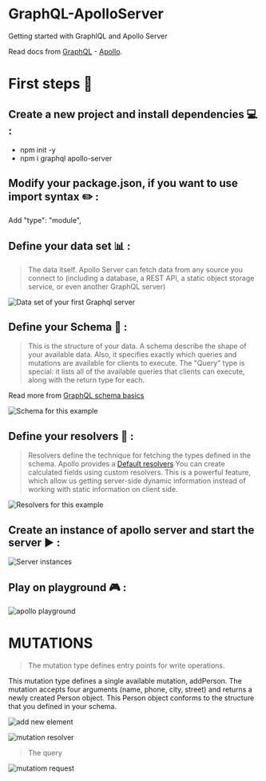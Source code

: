 # GraphQL-ApolloServer

Getting started with GraphlQL and Apollo Server

Read docs from [GraphQL](https://graphql.org/) - [Apollo](https://www.apollographql.com/docs/).

# First steps :rocket:

## Create a new project and install dependencies :computer: :

- npm init -y
- npm i graphql apollo-server

## Modify your package.json, if you want to use import syntax :pencil2: :

Add "type": "module",

## Define your data set :bar_chart: :

> The data itself. Apollo Server can fetch data from any source you connect to (including a database, a REST API, a static object storage service, or even another GraphQL server)

![Data set of your first Graphql server](https://res.cloudinary.com/dvqlenul5/image/upload/v1662804664/Data_set_epji1m.png)

## Define your Schema :triangular_ruler: :

> This is the structure of your data. A schema describe the shape of your available data. Also, it specifies exactly which queries and mutations are available for clients to execute. The "Query" type is special: it lists all of the available queries that clients can execute, along with the return type for each.

Read more from [GraphQL schema basics](https://www.apollographql.com/docs/apollo-server/schema/schema/)

![Schema for this example](https://res.cloudinary.com/dvqlenul5/image/upload/v1662816369/Schema_syrl5e.png)

## Define your resolvers :wrench: :

> Resolvers define the technique for fetching the types defined in the schema.
> Apollo provides a [Default resolvers](https://www.apollographql.com/docs/apollo-server/data/resolvers#default-resolvers)
> You can create calculated fields using custom resolvers. This is a powerful feature, which allow us getting server-side dynamic information instead of working with static information on client side.

![Resolvers for this example](https://res.cloudinary.com/dvqlenul5/image/upload/v1662816308/Resolvers_xe94cf.png)

## Create an instance of apollo server and start the server :arrow_forward: :

![Server instances](https://res.cloudinary.com/dvqlenul5/image/upload/v1662805909/Server_llsjzl.png)

## Play on playground :video_game: :

![apollo playground](https://res.cloudinary.com/dvqlenul5/image/upload/v1662816222/Apollo_Playground_yhtnu5.png)

# MUTATIONS

> The mutation type defines entry points for write operations.

This mutation type defines a single available mutation, addPerson. The mutation accepts four arguments (name, phone, city, street) and returns a newly created Person object. This Person object conforms to the structure that you defined in your schema.

![add new element](https://res.cloudinary.com/dvqlenul5/image/upload/v1662828031/Mutation_ozxi3t.png)

![mutation resolver](https://res.cloudinary.com/dvqlenul5/image/upload/v1662828031/Mutation_ozxi3t.png)

> The query

![mutatiom request](https://res.cloudinary.com/dvqlenul5/image/upload/v1662829155/playground_mutation_kkwvtw.png)
